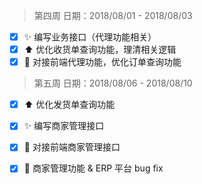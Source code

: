 > 第四周  日期：2018/08/01 - 2018/08/03

- [x] :sparkles: 编写业务接口（代理功能相关）
- [x] :arrow_up: 优化收货单查询功能，理清相关逻辑
- [x] :link: 对接前端代理功能，优化订单查询功能

> 第五周 日期：2018/08/06 - 2018/08/10

- [x] :arrow_up: 优化发货单查询功能
- [x] :sparkles: 编写商家管理接口
- [x] :link: 对接前端商家管理接口
- [x] :bug: 商家管理功能 & ERP 平台 bug fix

